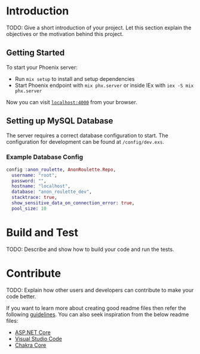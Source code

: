 # Introduction
TODO: Give a short introduction of your project. Let this section explain the objectives or the motivation behind this project.

## Getting Started
To start your Phoenix server:

  * Run `mix setup` to install and setup dependencies
  * Start Phoenix endpoint with `mix phx.server` or inside IEx with `iex -S mix phx.server`

Now you can visit [`localhost:4000`](http://localhost:4000) from your browser.

## Setting up MySQL Database
The server requires a correct database configuration to start. The configuration for
development can be found at `/config/dev.exs`.

### Example Database Config
``` elixir
config :anon_roulette, AnonRoulette.Repo,
  username: "root",
  password: "",
  hostname: "localhost",
  database: "anon_roulette_dev",
  stacktrace: true,
  show_sensitive_data_on_connection_error: true,
  pool_size: 10
```

# Build and Test
TODO: Describe and show how to build your code and run the tests.

# Contribute
TODO: Explain how other users and developers can contribute to make your code better.

If you want to learn more about creating good readme files then refer the following [guidelines](https://docs.microsoft.com/en-us/azure/devops/repos/git/create-a-readme?view=azure-devops). You can also seek inspiration from the below readme files:
- [ASP.NET Core](https://github.com/aspnet/Home)
- [Visual Studio Code](https://github.com/Microsoft/vscode)
- [Chakra Core](https://github.com/Microsoft/ChakraCore)
